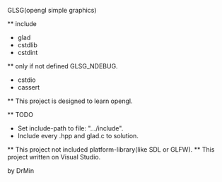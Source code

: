 GLSG(opengl simple graphics)

** include
- glad
- cstdlib
- cstdint

** only if not defined GLSG_NDEBUG.
- cstdio
- cassert

** This project is designed to learn opengl.

** TODO
- Set include-path to file: ".../include".
- Include every .hpp and glad.c to solution.

** This project not included platform-library(like SDL or GLFW).
** This project written on Visual Studio.

by DrMin
